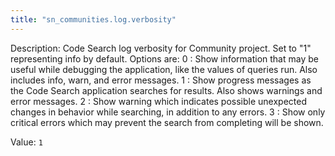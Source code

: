 ```yaml
---
title: "sn_communities.log.verbosity"
---
```


Description: Code Search log verbosity for Community project. Set to "1" representing info by default. Options are:
0 : Show information that may be useful while debugging the application, like the values of queries run. Also includes info, warn, and error messages.
1 : Show progress messages as the Code Search application searches for results. Also shows warnings and error messages.
2 : Show warning which indicates possible unexpected changes in behavior while searching, in addition to any errors.
3 : Show only critical errors which may prevent the search from completing will be shown.

Value: `1`